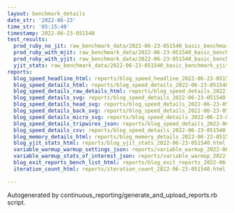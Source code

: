 ```yaml
---
layout: benchmark_details
date_str: '2022-06-23'
time_str: '05:15:40'
timestamp: 2022-06-23-051540
test_results:
  prod_ruby_no_jit: raw_benchmark_data/2022-06-23-051540_basic_benchmark_prod_ruby_no_jit.json
  prod_ruby_with_mjit: raw_benchmark_data/2022-06-23-051540_basic_benchmark_prod_ruby_with_mjit.json
  prod_ruby_with_yjit: raw_benchmark_data/2022-06-23-051540_basic_benchmark_prod_ruby_with_yjit.json
  yjit_stats: raw_benchmark_data/2022-06-23-051540_basic_benchmark_yjit_stats.json
reports:
  blog_speed_headline_html: reports/blog_speed_headline_2022-06-23-051540.html
  blog_speed_details_html: reports/blog_speed_details_2022-06-23-051540.html
  blog_speed_details_raw_details_html: reports/blog_speed_details_2022-06-23-051540.raw_details.html
  blog_speed_details_svg: reports/blog_speed_details_2022-06-23-051540.svg
  blog_speed_details_head_svg: reports/blog_speed_details_2022-06-23-051540.head.svg
  blog_speed_details_back_svg: reports/blog_speed_details_2022-06-23-051540.back.svg
  blog_speed_details_micro_svg: reports/blog_speed_details_2022-06-23-051540.micro.svg
  blog_speed_details_tripwires_json: reports/blog_speed_details_2022-06-23-051540.tripwires.json
  blog_speed_details_csv: reports/blog_speed_details_2022-06-23-051540.csv
  blog_memory_details_html: reports/blog_memory_details_2022-06-23-051540.html
  blog_yjit_stats_html: reports/blog_yjit_stats_2022-06-23-051540.html
  variable_warmup_warmup_settings_json: reports/variable_warmup_2022-06-23-051540.warmup_settings.json
  variable_warmup_stats_of_interest_json: reports/variable_warmup_2022-06-23-051540.stats_of_interest.json
  blog_exit_reports_bench_list_html: reports/blog_exit_reports_2022-06-23-051540.bench_list.html
  iteration_count_html: reports/iteration_count_2022-06-23-051540.html

---
```

Autogenerated by continuous_reporting/generate_and_upload_reports.rb script.
